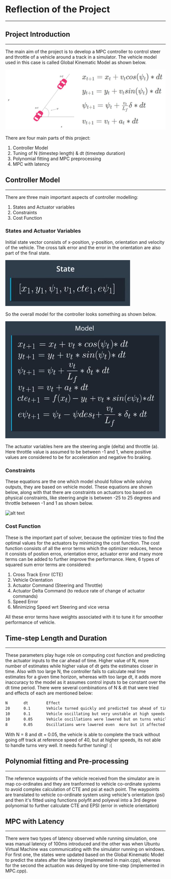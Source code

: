 # Reflection of the Project
---
[//]: # (Image References)
[image1]: ./media/global_kinematic_model.JPG "Kinematic Model"
[image2]: ./media/states.JPG "State Vector"
[image3]: ./media/controller_model.JPG "Controller Model"
[image4]: ./media/constraint_equations.JPG "Constraints"




## Project Introduction
---
The main aim of the project is to develop a MPC controller to control steer and throttle of a vehicle around a track in a simulator. The vehicle model used in this case is called Global Kinematic Model as shown below. 

![alt text][image1]

There are four main parts of this project:
1. Controller Model
2. Tuning of N (timestep length) & dt (timestep duration)
3. Polynomial fitting and MPC preprocessing
4. MPC with latency

## Controller Model
---
There are three main important aspects of controller modelling:
1. States and Actuator variables
2. Constraints 
3. Cost Function

### States and Actuator Variables
Initial state vector consists of x-position, y-position, orientation and velocity of the vehicle. The cross talk error and the error in the orientation are also part of the final state. 

![alt text][image2]

So the overall model for the controller looks something as shown below.

![alt text][image3]

The actuator variables here are the steering angle (delta) and throttle (a). Here throttle value is assumed to be between -1 and 1, where positive values are considered to be for acceleration and negative fro braking. 

### Constraints
These equations are the one which model should follow while solving outputs, they are based on vehicle model. These equations are shown below, along with that there are constraints on actuators too based on physical constraints, like steering angle is between -25 to 25 degrees and throttle between -1 and 1 as shown below.

![alt text][image4]

### Cost Function
These is the important part of solver, because the optimizer tries to find the optimal values for the actuators by minimizing the cost function. The cost function consists of all the error terms which the optimizer reduces, hence it consists of postion erros, orientation error, actuator error and many more terms can be added to further improve the performance. Here, 6 types of squared sum error terms are considered:

1. Cross Track Error (CTE) 
2. Vehicle Orientation
3. Actuator Command (Steering and Throttle)
4. Actuator Delta Command (to reduce rate of change of actuator commands)
5. Speed Error
6. Minimizing Speed wrt Steering and vice versa

All these error terms have weights associated with it to tune it for smoother performance of vehicle.

## Time-step Length and Duration
---
These parameters play huge role on computing cost function and predicting the actuator inputs to the car ahead of time. Higher value of N, more number of estimates while higher value of dt gets the estimates closer in time. Also with too large N, the controller fails to calculate real time estimates for a given time horizon, whereas with too large dt, it adds more inaccuracy to the model as it assumes control inputs to be constant over the dt time period. There were several combinations of N & dt that were tried and effects of each are mentioned below:

```sh
N       dt        Effect
20      0.1       Vehicle turned quickly and predicted too ahead of time giving prediction trajectory too many swirls
10      0.1       Vehicle oscillating but very unstable at high speeds
10      0.05      Vehicle oscillations were lowered but on turns vehicle is late to predict
8       0.05      Oscillations were lowered even  more but it affected turning of vehicle even further giving a late braking effect.
```
With N = 8 and dt = 0.05, the vehicle is able to complete the track without going off track at reference speed of 40, but at higher speeds, its not able to handle turns very well. It needs further tuning! :(

## Polynomial fitting and Pre-processing
---
The reference waypoints of the vehicle received from the simulator are in map co-ordinates and they are tranformed to vehicle co-ordinate systems to avoid complex calculation of CTE and psi at each point. The waypoints are translated to vehicle co-ordinate system using vehicle's orientation (psi) and then it's fitted using functions polyfit and polyeval into a 3rd degree polynomial to further calculate CTE and EPSI (error in vehicle orientation)

## MPC with Latency
---
There were two types of latency observed while running simulation, one was manual latency of 100ms introduced and the other was when Ubuntu Virtual Machine was communicating with the simulator running on windows. For first one, the states were updated based on the Global Kinematic Model to predict the states after the latency (implemented in main.cpp), whereas for the second the actuation was delayed by one time-step (implemented in MPC.cpp).
